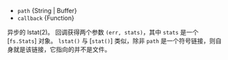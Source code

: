 <!-- YAML
added: v0.1.30
-->

* `path` {String | Buffer}
* `callback` {Function}

异步的 lstat(2)。
回调获得两个参数 `(err, stats)`，其中 `stats` 是一个 [`fs.Stats`] 对象。
`lstat()` 与 [`stat()`] 类似，除非 `path` 是一个符号链接，则自身就是该链接，它指向的并不是文件。

